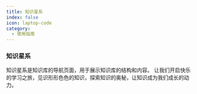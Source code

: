 ```yaml
---
title: 知识星系
index: false
icon: laptop-code
category:
  - 使用指南
---
```



### 知识星系

知识星系是知识库的导航页面，用于展示知识库的结构和内容。
让我们开启快乐的学习之旅，见识形形色色的知识，探索知识的奥秘，让知识成为我们成长的动力。